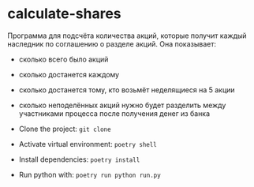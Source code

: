 # calculate-shares

Программа для подсчёта количества акций, которые получит каждый наследник по соглашению о разделе акций.
Она показывает:
- сколько всего было акций
- сколько достанется каждому
- сколько достанется тому, кто возьмёт неделящиеся на 5 акции
- сколько неподелённых акций нужно будет разделить между участниками процесса после получения денег из банка

- Clone the project:
```git clone```
- Activate virtual environment:
```poetry shell```
- Install dependencies:
```poetry install```
- Run python with:
```poetry run python run.py```